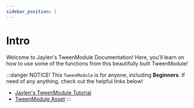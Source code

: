 ```yaml
---
sidebar_position: 1
---
```


# Intro

Welcome to Jaylen's TweenModule Documentation! Here, you'll learn on how to use some of the functions from this beautifully built TweenModule!

:::danger NOTICE!
This `TweenModule` is for anyone, including **Beginners**. If need of any anything, check out the helpful links below!

+ [Jaylen's TweenModule Tutorial](https://youtu.be/4no8Whsuw1I)
+ [TweenModule Asset](https://create.roblox.com/store/asset/125152148870398/Jaylens-TweenModule)
:::
